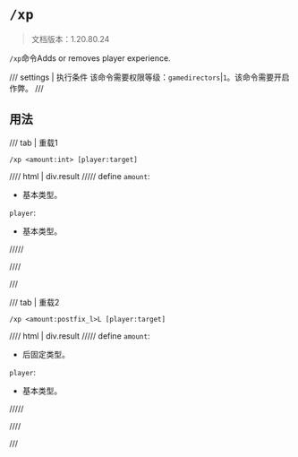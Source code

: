 # `/xp`

> 文档版本：1.20.80.24

`/xp`命令Adds or removes player experience.

/// settings | 执行条件
该命令需要权限等级：`gamedirectors`|`1`。该命令需要开启作弊。
///

## 用法

/// tab | 重载1
```mcfunction
/xp <amount:int> [player:target]
```

//// html | div.result
///// define
`amount`: <!-- md:samp int -->

- 基本类型。

`player`: <!-- md:samp target -->

- 基本类型。


/////

////

///

/// tab | 重载2
```mcfunction
/xp <amount:postfix_l>L [player:target]
```

//// html | div.result
///// define
`amount`: <!-- md:samp postfix_l -->

- 后固定类型。

`player`: <!-- md:samp target -->

- 基本类型。


/////

////

///

